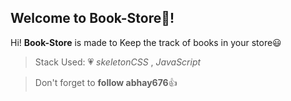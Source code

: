## Welcome to Book-Store:page_facing_up:!

Hi! **Book-Store** is made to Keep the track of books in your store:smiley:

> Stack Used: :heartpulse:
*skeletonCSS* , *JavaScript*

> Don't forget to **follow abhay676**:+1:
